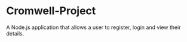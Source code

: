 # Cromwell-Project
A Node.js application that allows a user to register, login and view their details.
